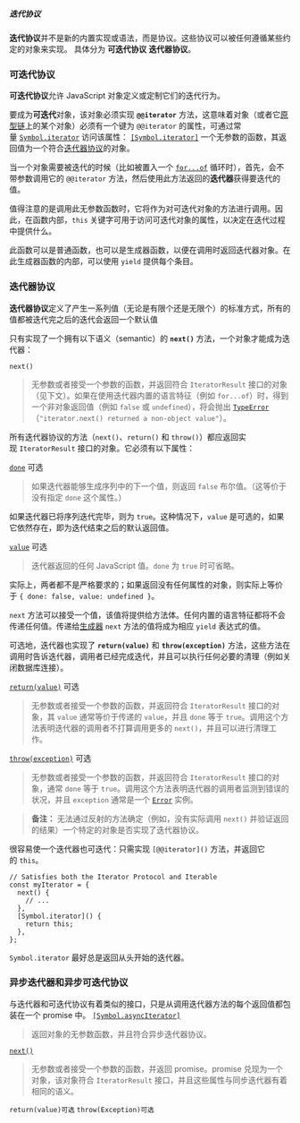 ##### 迭代协议
**迭代协议**并不是新的内置实现或语法，而是协议。这些协议可以被任何遵循某些约定的对象来实现。
具体分为 **可迭代协议** **迭代器协议**。

### 可迭代协议
**可迭代协议**允许 JavaScript 对象定义或定制它们的迭代行为。

要成为**可迭代**对象，该对象必须实现 **`@@iterator`** 方法，这意味着对象（或者它[原型链](https://developer.mozilla.org/zh-CN/docs/Web/JavaScript/Inheritance_and_the_prototype_chain)上的某个对象）必须有一个键为 `@@iterator` 的属性，可通过常量 [`Symbol.iterator`](https://developer.mozilla.org/zh-CN/docs/Web/JavaScript/Reference/Global_Objects/Symbol/iterator) 访问该属性：
[`[Symbol.iterator]`](https://developer.mozilla.org/zh-CN/docs/Web/JavaScript/Reference/Iteration_protocols#symbol.iterator)
一个无参数的函数，其返回值为一个符合[迭代器协议](https://developer.mozilla.org/zh-CN/docs/Web/JavaScript/Reference/Iteration_protocols#%E8%BF%AD%E4%BB%A3%E5%99%A8%E5%8D%8F%E8%AE%AE)的对象。

当一个对象需要被迭代的时候（比如被置入一个 [`for...of`](https://developer.mozilla.org/zh-CN/docs/Web/JavaScript/Reference/Statements/for...of) 循环时），首先，会不带参数调用它的 `@@iterator` 方法，然后使用此方法返回的**迭代器**获得要迭代的值。

值得注意的是调用此无参数函数时，它将作为对可迭代对象的方法进行调用。因此，在函数内部，`this` 关键字可用于访问可迭代对象的属性，以决定在迭代过程中提供什么。

此函数可以是普通函数，也可以是生成器函数，以便在调用时返回迭代器对象。在此生成器函数的内部，可以使用 `yield` 提供每个条目。

### 迭代器协议
**迭代器协议**定义了产生一系列值（无论是有限个还是无限个）的标准方式，所有的值都被迭代完之后的迭代会返回一个默认值

只有实现了一个拥有以下语义（semantic）的 **`next()`** 方法，一个对象才能成为迭代器：

`next()`
 > 无参数或者接受一个参数的函数，并返回符合 `IteratorResult` 接口的对象（见下文）。如果在使用迭代器内置的语言特征（例如 `for...of`）时，得到一个非对象返回值（例如 `false` 或 `undefined`），将会抛出 [`TypeError`](https://developer.mozilla.org/zh-CN/docs/Web/JavaScript/Reference/Global_Objects/TypeError)（`"iterator.next() returned a non-object value"`）。

所有迭代器协议的方法（`next()`、`return()` 和 `throw()`）都应返回实现 `IteratorResult` 接口的对象。它必须有以下属性：

[`done`](https://developer.mozilla.org/zh-CN/docs/Web/JavaScript/Reference/Iteration_protocols#done) 可选
 > 如果迭代器能够生成序列中的下一个值，则返回 `false` 布尔值。（这等价于没有指定 `done` 这个属性。）

如果迭代器已将序列迭代完毕，则为 `true`。这种情况下，`value` 是可选的，如果它依然存在，即为迭代结束之后的默认返回值。

[`value`](https://developer.mozilla.org/zh-CN/docs/Web/JavaScript/Reference/Iteration_protocols#value) 可选
 > 迭代器返回的任何 JavaScript 值。`done` 为 `true` 时可省略。


实际上，两者都不是严格要求的；如果返回没有任何属性的对象，则实际上等价于 `{ done: false, value: undefined }`。

`next` 方法可以接受一个值，该值将提供给方法体。任何内置的语言特征都将不会传递任何值。传递给[生成器](https://developer.mozilla.org/zh-CN/docs/Web/JavaScript/Reference/Global_Objects/Generator) `next` 方法的值将成为相应 `yield` 表达式的值。

可选地，迭代器也实现了 **`return(value)`** 和 **`throw(exception)`** 方法，这些方法在调用时告诉迭代器，调用者已经完成迭代，并且可以执行任何必要的清理（例如关闭数据库连接）。

[`return(value)`](https://developer.mozilla.org/zh-CN/docs/Web/JavaScript/Reference/Iteration_protocols#returnvalue) 可选
 > 无参数或者接受一个参数的函数，并返回符合 `IteratorResult` 接口的对象，其 `value` 通常等价于传递的 `value`，并且 `done` 等于 `true`。调用这个方法表明迭代器的调用者不打算调用更多的 `next()`，并且可以进行清理工作。

[`throw(exception)`](https://developer.mozilla.org/zh-CN/docs/Web/JavaScript/Reference/Iteration_protocols#throwexception) 可选
 > 无参数或者接受一个参数的函数，并返回符合 `IteratorResult` 接口的对象，通常 `done` 等于 `true`。调用这个方法表明迭代器的调用者监测到错误的状况，并且 `exception` 通常是一个 [`Error`](https://developer.mozilla.org/zh-CN/docs/Web/JavaScript/Reference/Global_Objects/Error) 实例。

  > **备注：** 无法通过反射的方法确定（例如，没有实际调用 `next()` 并验证返回的结果）一个特定的对象是否实现了迭代器协议。
  
  很容易使一个迭代器也可迭代：只需实现 `[@@iterator]()` 方法，并返回它的 `this`。
  
```
// Satisfies both the Iterator Protocol and Iterable
const myIterator = {
  next() {
    // ...
  },
  [Symbol.iterator]() {
    return this;
  },
};
```
`Symbol.iterator` 最好总是返回从头开始的迭代器。

### 异步迭代器和异步可迭代协议
与迭代器和可迭代协议有着类似的接口，只是从调用迭代器方法的每个返回值都包装在一个 promise 中。
[`[Symbol.asyncIterator]`](https://developer.mozilla.org/zh-CN/docs/Web/JavaScript/Reference/Global_Objects/Symbol/asyncIterator)
 > 返回对象的无参数函数，并且符合异步迭代器协议。
 
 [`next()`](https://developer.mozilla.org/zh-CN/docs/Web/JavaScript/Reference/Iteration_protocols#next_2)
 > 无参数或者接受一个参数的函数，并返回 promise。promise 兑现为一个对象，该对象符合 `IteratorResult` 接口，并且这些属性与同步迭代器有着相同的语义。
 
 `return(value)可选`
 `throw(Exception)可选`
 